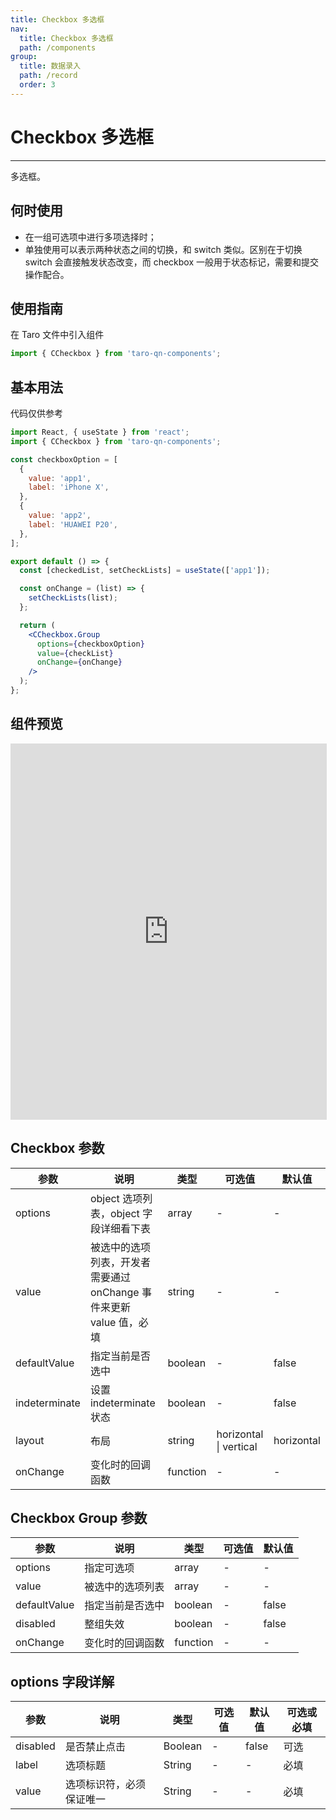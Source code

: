 ```yaml
---
title: Checkbox 多选框
nav:
  title: Checkbox 多选框
  path: /components
group:
  title: 数据录入
  path: /record
  order: 3
---
```


# Checkbox 多选框

---

多选框。

## 何时使用

- 在一组可选项中进行多项选择时；
- 单独使用可以表示两种状态之间的切换，和 switch 类似。区别在于切换 switch 会直接触发状态改变，而 checkbox 一般用于状态标记，需要和提交操作配合。

## 使用指南

在 Taro 文件中引入组件

```js
import { CCheckbox } from 'taro-qn-components';
```

## 基本用法

代码仅供参考

```jsx | pure
import React, { useState } from 'react';
import { CCheckbox } from 'taro-qn-components';

const checkboxOption = [
  {
    value: 'app1',
    label: 'iPhone X',
  },
  {
    value: 'app2',
    label: 'HUAWEI P20',
  },
];

export default () => {
  const [checkedList, setCheckLists] = useState(['app1']);

  const onChange = (list) => {
    setCheckLists(list);
  };

  return (
    <CCheckbox.Group
      options={checkboxOption}
      value={checkList}
      onChange={onChange}
    />
  );
};
```

## 组件预览

<iframe style="width:100%; height: 600px; border: 1px solid #ddd" src="https://ui.shuyun.com/example/#/pages/record/checkbox/index"></iframe>

## Checkbox 参数

| 参数          | 说明                                                                | 类型     | 可选值                     | 默认值     |
| ------------- | ------------------------------------------------------------------- | -------- | -------------------------- | ---------- |
| options       | object 选项列表，object 字段详细看下表                              | array    | -                          | -          |
| value         | 被选中的选项列表，开发者需要通过 onChange 事件来更新 value 值，必填 | string   | -                          | -          |
| defaultValue  | 指定当前是否选中                                                    | boolean  | -                          | false      |
| indeterminate | 设置 indeterminate 状态                                             | boolean  | -                          | false      |
| layout        | 布局                                                                | string   | horizontal &#124; vertical | horizontal |
| onChange      | 变化时的回调函数                                                    | function | -                          | -          |

## Checkbox Group 参数

| 参数         | 说明             | 类型     | 可选值 | 默认值 |
| ------------ | ---------------- | -------- | ------ | ------ |
| options      | 指定可选项       | array    | -      | -      |
| value        | 被选中的选项列表 | array    | -      | -      |
| defaultValue | 指定当前是否选中 | boolean  | -      | false  |
| disabled     | 整组失效         | boolean  | -      | false  |
| onChange     | 变化时的回调函数 | function | -      | -      |

## options 字段详解

| 参数     | 说明                     | 类型    | 可选值 | 默认值 | 可选或必填 |
| -------- | ------------------------ | ------- | ------ | ------ | ---------- |
| disabled | 是否禁止点击             | Boolean | -      | false  | 可选       |
| label    | 选项标题                 | String  | -      | -      | 必填       |
| value    | 选项标识符，必须保证唯一 | String  | -      | -      | 必填       |
